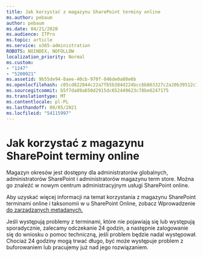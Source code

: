 ```yaml
---
title: Jak korzystać z magazynu SharePoint terminy online
ms.author: pebaum
author: pebaum
ms.date: 04/21/2020
ms.audience: ITPro
ms.topic: article
ms.service: o365-administration
ROBOTS: NOINDEX, NOFOLLOW
localization_priority: Normal
ms.custom:
- "1247"
- "5200021"
ms.assetid: 9b55de94-8aee-40cb-970f-046de0a80e6b
ms.openlocfilehash: c05cd822844c22a7fb5b384d224bcc6b863327c2a20b39512c16e0585e8951b7
ms.sourcegitcommit: b5f7da89a650d2915dc652449623c78be6247175
ms.translationtype: MT
ms.contentlocale: pl-PL
ms.lasthandoff: 08/05/2021
ms.locfileid: "54115997"
---
```

# <a name="how-to-use-the-sharepoint-online-term-store"></a>Jak korzystać z magazynu SharePoint terminy online

Magazyn okresów jest dostępny dla administratorów globalnych, administratorów SharePoint i administratorów magazynu term store. Można go znaleźć w nowym centrum administracyjnym usługi SharePoint online.
  
Aby uzyskać więcej informacji na temat korzystania z magazynu SharePoint terminami online i taksonomii w u SharePoint Online, zobacz Wprowadzenie [do zarządzanych metadanych.](https://go.microsoft.com/fwlink/?linkid=2044674&amp;clcid=0x409)
  
Jeśli występują problemy z terminami, które nie pojawiają się lub występują sporadycznie, zalecamy odczekanie 24 godzin, a następnie zalogowanie się do wniosku o pomoc techniczną, jeśli problem będzie nadal występował. Chociaż 24 godziny mogą trwać długo, być może występuje problem z buforowaniem lub pracujemy już nad jego rozwiązaniem.
  